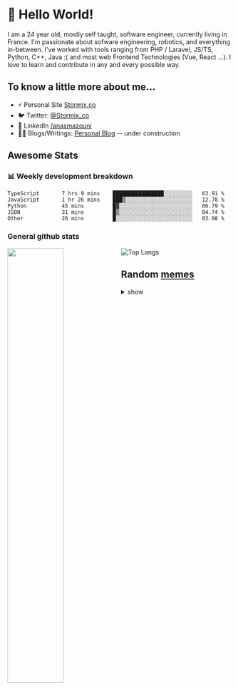 # 👋 Hello World!

I am a 24 year old, mostly self taught, software engineer, currently living in France. I'm passionate about sofware engineering, robotics, and everything in-between. I've worked with tools ranging from PHP / Laravel, JS/TS, Python, C++, Java :( and most web Frontend Technologies (Vue, React ...). I love to learn and contribute in any and every possible way.

## To know a little more about me...

- ⚡ Personal Site [Stormix.co](http://stormix.co/)
- 🐦 Twitter: [@Stormix_co](https://twitter.com/stormix_co)
- 👥 LinkedIn [/anasmazouni](https://linkedin.com/in/anasmazouni)
- 👨‍💻 Blogs/Writings: [Personal Blog](https://blog.anasmazouni.dev/) -- under construction

## Awesome Stats

### :bar_chart: Weekly development breakdown

<!--START_SECTION:waka-->

```text
TypeScript       7 hrs 9 mins    ████████████████░░░░░░░░░   63.91 %
JavaScript       1 hr 26 mins    ███▒░░░░░░░░░░░░░░░░░░░░░   12.78 %
Python           45 mins         █▓░░░░░░░░░░░░░░░░░░░░░░░   06.79 %
JSON             31 mins         █▒░░░░░░░░░░░░░░░░░░░░░░░   04.74 %
Other            26 mins         █░░░░░░░░░░░░░░░░░░░░░░░░   03.98 %
```

<!--END_SECTION:waka-->


### General github stats

[<img align="left" width="50%" src="https://github-readme-stats.vercel.app/api?username=stormix&count_private=true&show_icons=true&theme=radical" />](https://github-readme-stats.vercel.app/api?username=stormix&count_private=true&show_icons=true&theme=radical)
![Top Langs](https://github-readme-stats.vercel.app/api/top-langs/?username=stormix&hide=TeX&layout=compact&theme=radical)


## Random [memes](https://github.com/Stormix/memes/)
<details>
<summary> show
</summary>
  
  ![meme](https://memes.stormix.co/send/memes)
</details>


